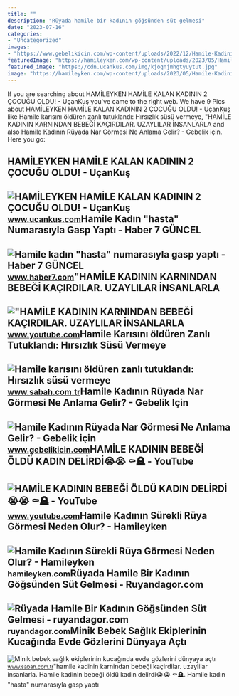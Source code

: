 ```yaml
---
title: ""
description: "Rüyada hamile bir kadının göğsünden süt gelmesi"
date: "2023-07-16"
categories:
- "Uncategorized"
images:
- "https://www.gebelikicin.com/wp-content/uploads/2022/12/Hamile-Kadinin-Ruyada-Nar-Gormesi-Bebek-Cinsiyeti.jpg"
featuredImage: "https://hamileyken.com/wp-content/uploads/2023/05/Hamile-Kadinin-Surekli-Ruya-Gormesi-Neden-Olur.jpg"
featured_image: "https://cdn.ucankus.com/img/kjognjmhgtyuytut.jpg"
image: "https://hamileyken.com/wp-content/uploads/2023/05/Hamile-Kadinin-Surekli-Ruya-Gormesi-Neden-Olur.jpg"
---
```


If you are searching about HAMİLEYKEN HAMİLE KALAN KADININ 2 ÇOCUĞU OLDU! - UçanKuş you've came to the right web. We have 9 Pics about HAMİLEYKEN HAMİLE KALAN KADININ 2 ÇOCUĞU OLDU! - UçanKuş like Hamile karısını öldüren zanlı tutuklandı: Hırsızlık süsü vermeye, "HAMİLE KADININ KARNINDAN BEBEĞİ KAÇIRDILAR. UZAYLILAR İNSANLARLA and also Hamile Kadının Rüyada Nar Görmesi Ne Anlama Gelir? - Gebelik için. Here you go:

HAMİLEYKEN HAMİLE KALAN KADININ 2 ÇOCUĞU OLDU! - UçanKuş
--------------------------------------------------------

 ![HAMİLEYKEN HAMİLE KALAN KADININ 2 ÇOCUĞU OLDU! - UçanKuş](https://cdn.ucankus.com/img/kjognjmhgtyuytut.jpg) <small>www.ucankus.com</small>Hamile Kadın "hasta" Numarasıyla Gasp Yaptı - Haber 7 GÜNCEL
------------------------------------------------------------

 ![Hamile kadın "hasta" numarasıyla gasp yaptı - Haber 7 GÜNCEL](https://i20.haber7.net/resize/1280x720/haber/haber7/photos/2017/38/hamile_kadin_hasta_numarasiyla_gasp_yapti_1505887903_7679.jpg) <small>www.haber7.com</small>"HAMİLE KADININ KARNINDAN BEBEĞİ KAÇIRDILAR. UZAYLILAR İNSANLARLA
-----------------------------------------------------------------

 !["HAMİLE KADININ KARNINDAN BEBEĞİ KAÇIRDILAR. UZAYLILAR İNSANLARLA](https://i.ytimg.com/vi/P1t11pMIoAc/maxresdefault.jpg) <small>www.youtube.com</small>Hamile Karısını öldüren Zanlı Tutuklandı: Hırsızlık Süsü Vermeye
----------------------------------------------------------------

 ![Hamile karısını öldüren zanlı tutuklandı: Hırsızlık süsü vermeye](https://iasbh.tmgrup.com.tr/14231e/0/0/0/0/0/0?u=https://isbh.tmgrup.com.tr/sbh/2022/05/13/5-aylik-ikizlere-hamile-olan-kadinin-esi-yeniden-gozaltina-alindi-1652422327416.jpg&mw=600) <small>www.sabah.com.tr</small>Hamile Kadının Rüyada Nar Görmesi Ne Anlama Gelir? - Gebelik Için
-----------------------------------------------------------------

 ![Hamile Kadının Rüyada Nar Görmesi Ne Anlama Gelir? - Gebelik için](https://www.gebelikicin.com/wp-content/uploads/2022/12/Hamile-Kadinin-Ruyada-Nar-Gormesi-Bebek-Cinsiyeti.jpg) <small>www.gebelikicin.com</small>HAMİLE KADININ BEBEĞİ ÖLDÜ KADIN DELİRDİ😭😭 ⚰️🪦 - YouTube
--------------------------------------------------------

 ![HAMİLE KADININ BEBEĞİ ÖLDÜ KADIN DELİRDİ😭😭 ⚰️🪦 - YouTube](https://i.ytimg.com/vi/aOeQ8jgFLm8/maxres2.jpg?sqp=-oaymwEoCIAKENAF8quKqQMcGADwAQH4AbYIgAKAD4oCDAgAEAEYfyAhKB8wDw==&rs=AOn4CLCdy87G4mgdijB3NTBkjznUCN3qaw) <small>www.youtube.com</small>Hamile Kadının Sürekli Rüya Görmesi Neden Olur? - Hamileyken
------------------------------------------------------------

 ![Hamile Kadının Sürekli Rüya Görmesi Neden Olur? - Hamileyken](https://hamileyken.com/wp-content/uploads/2023/05/Hamile-Kadinin-Surekli-Ruya-Gormesi-Neden-Olur.jpg) <small>hamileyken.com</small>Rüyada Hamile Bir Kadının Göğsünden Süt Gelmesi - Ruyandagor.com
----------------------------------------------------------------

 ![Rüyada Hamile Bir Kadının Göğsünden Süt Gelmesi - ruyandagor.com](https://images.ruyandagor.com/2017/05/hamile-bir-kadinin-gogsunden-sut-gelmesi-2326.jpg) <small>ruyandagor.com</small>Minik Bebek Sağlık Ekiplerinin Kucağında Evde Gözlerini Dünyaya Açtı
--------------------------------------------------------------------

 ![Minik bebek sağlık ekiplerinin kucağında evde gözlerini dünyaya açtı](https://isbh.tmgrup.com.tr/sbh/2022/02/19/650x344/aydinin-efeler-ilcesinde-hamile-kadinin-acil-cagri-1645262111609.jpg) <small>www.sabah.com.tr</small>"hami̇le kadinin karnindan bebeği̇ kaçirdilar. uzaylilar i̇nsanlarla. Hami̇le kadinin bebeği̇ öldü kadin deli̇rdi̇😭😭 ⚰️🪦. Hamile kadın "hasta" numarasıyla gasp yaptı
